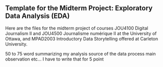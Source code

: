 ## Template for the Midterm Project: Exploratory Data Analysis (EDA)

Here are the files for the midterm project of courses JOU4100 Digital Journalism II and JOU4500 Journalisme numérique II at the University of Ottawa, and MPAD2003 Introductory Data Storytelling offered at Carleton University.

50 to 75 word summarizing my analysis 
source of the data
process
main observation
etc...
I have to write that for 5 point